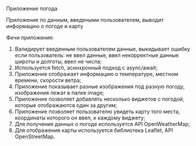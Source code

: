Приложение погода

Приложение по данным, введеными пользователем, выводит информацию о погоде и карту

Фичи приложения:
1) Валидирует введенным пользователем данные, выкидывает ошибку если пользователь:
    не ввел данные,
    ввел некорректные данные широты и долготы,
    ввел не числа;
2) Используется fetch, асинхронный подход с async/await;
3) Приложение отображает информацию о температуре, местном времени, скорости ветра;
4) Приложение показывает разные изображения под разную погоду, изображения лежат в папке image;
5) Приложение позволяет добавлять несколько виджетов с погодой, которые отображаются один за другим;
6) Приложение позволяет пользователю увидеть карту того места, координаты которого он ввел, к каждому виджету;
7) Для получения данных о погоде используется API OpenWeatherMap;
8) Для отображения карты используется библиотека Leaflet, API OpenStreetMap.